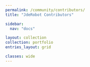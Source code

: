 ```yaml
---
permalink: /community/contributors/
title: "JdeRobot Contributors"

sidebar:
  nav: "docs"

layout: collection
collection: portfolio
entries_layout: grid

classes: wide
---
```



